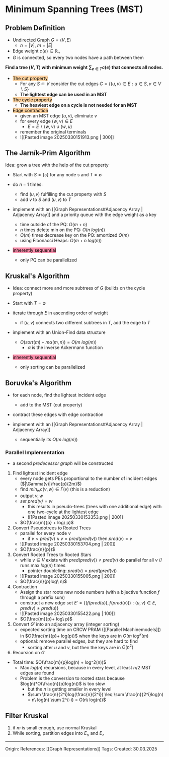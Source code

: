 # Minimum Spanning Trees (MST)

## Problem Definition

- Undirected Graph $G = (V, E)$ 
	- $n = |V|$, $m = |E|$
- Edge weight  $c(e) \in \mathbb{R}_+$ 
- $G$ is connected, so every two nodes have a path between them

**Find a tree $(V, T)$ with minimum weight $\sum_{e \in T} c(e)$ that connects all nodes.**

- <mark style="background: #FFB86CA6;">The cut property</mark>
	- For any $S \subset V$ consider the cut edges $C = \{(u, v) \in E : u \in S, v \in V \backslash S\}$
	- **The lightest edge can be used in an MST**
- <mark style="background: #FFB86CA6;">The cycle property</mark>
	- **The heaviest edge on a cycle is not needed for an MST**
- <mark style="background: #FFB86CA6;">Edge contraction</mark>
	- given an MST edge $(u,v)$, eliminate $v$
	- for every edge $(w,v) \in E$
		- $E = E \backslash (w, v) \cup (w, u)$
	- remember the original terminals
	- ![[Pasted image 20250330151913.png | 300]]

## The Jarník-Prim Algorithm

Idea: grow a tree with the help of the cut property

 - Start with $S = \{s\}$ for any node $s$ and $T = \emptyset$ 
 - do $n-1$ times: 
	 - find $(u,v)$ fulfilling the cut property with $S$
	 - add $v$ to $S$ and $(u,v)$ to $T$

- implement with an [[Graph Representations#Adjacency Array | Adjacency Array]] and a priority queue with the edge weight as a key
	- time outside of the PQ: $O(m+n)$
	- $n$ times delete min on the PQ: $O(n\ log(n))$
	- $O(m)$ times decrease key on the PQ: amortized $O(m)$
	- using Fibonacci Heaps: $O(m + n\ log(n))$ 
- <mark style="background: #FF5582A6;">inherently sequential</mark>
	- only PQ can be parallelized

## Kruskal's Algorithm

- Idea: connect more and more subtrees of $G$ (builds on the cycle property)

- Start with $T = \emptyset$
- iterate through $E$ in ascending order of weight
	- if $(u,v)$ connects two different subtrees in $T$, add the edge to $T$

- implement with an Union-Find data structure
	- $O(sort(m) + m\alpha(m, n)) = O(m\ log(m))$
		- $\alpha$ is the inverse Ackermann function
- <mark style="background: #FF5582A6;">inherently sequential</mark>
	- only sorting can be parallelized

## Boruvka's Algorithm

 - for each node, find the lightest incident edge
	 - add to the MST (cut property)
- contract these edges with edge contraction

- implement with an [[Graph Representations#Adjacency Array | Adjacency Array]] 
	- sequentially its $O(m\ log(m))$

### Parallel Implementation

- a second *predecessor graph* will be constructed

1. Find lightest incident edge
	- every node gets PEs proportional to the number of incident edges ($|\Gamma(v)|\frac{p}{2m}$) 
	- find $min_w c(v,w) \in \Gamma(v)$ (this is a reduction)
	- output $v, w$
	- *set $pred(v) = w$*
		- this results in pseudo-trees (trees with one additional edge) with one two-cycle at the lightest edge
		- ![[Pasted image 20250330153353.png | 200]]
	- $O(\frac{m}{p} + log\ p)$
2. Convert Pseudotrees to Rooted Trees 
	- parallel for every node $v$
		- if $v < pred(v) \wedge v = pred(pred(v))$ then $pred(v) = v$
	- ![[Pasted image 20250330153704.png | 200]]
	- $O(\frac{n}{p})$ 
3. Convert Rooted Trees to Rooted Stars
	- while $v \in V$ exists with $pred(pred(v)) \neq pred(v)$ do parallel for all $v$ // runs max $log(n)$ times
		- pointer doubleling: $pred(v) = pred(pred(v))$
	- ![[Pasted image 20250330155005.png | 200]]
	- $O(\frac{n}{p}log\ n)$
4. Contraction
	- Assign the star roots new node numbers (with a bijective function $f$ through a prefix sum)
	- construct a new edge set $E' = \{(f(pred(u)), f(pred(v))): (u,v) \in E, pred(v) \neq pred(u)\}$
	- ![[Pasted image 20250330155422.png | 100]]
	- $O(\frac{m}{p}+ log\ p)$
5. Convert $G'$ into an adjacency array (integer sorting)
	- expected sorting time on CRCW PRAM ([[Parallel Machinemodels]]) in $O(\frac{m}{p}+ log(p))$ when the keys are in $O(m\ log^k(m)$
	- optional: remove parallel edges, but they are hard to find
		- sorting after $u$ and $v$, but then the keys are in $O(n^2)$
6. Recursion on $G'$ 

- Total time: $O(\frac{m}{p}log(n) + log^2(n))$
	- Max $log(n)$ recursions, because in every level, at least $n/2$ MST edges are found
	- Problem is the conversion to rooted stars because $log(n)*O(\frac{n}{p}log(n))$ is too slow
		- but the $n$ is getting smaller in every level
		- $\sum \frac{n}{2^i}log(\frac{n}{2^i}) \leq \sum \frac{n}{2^i}log(n) = n\ log(n) \sum 2^{-i} = O(n\ log(n))$ 

## Filter Kruskal

1. if $m$ is small enough, use normal Kruskal
2. While sorting, partition edges into $E_\leq$ and $E_>$

---

Origin: 
References: [[Graph Representations]]
Tags: 
Created: 30.03.2025


